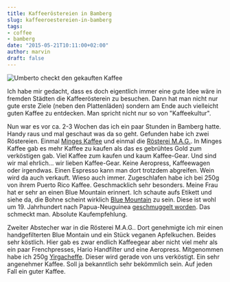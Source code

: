 ```yaml
---
title: Kaffeeröstereien in Bamberg
slug: kaffeeroestereien-in-bamberg
tags:
- coffee
- bamberg
date: "2015-05-21T10:11:00+02:00"
author: marvin
draft: false
---
```


![Umberto checkt den gekauften Kaffee](/images/kaffeekatze.jpg)

Ich habe mir gedacht, dass es doch eigentlich immer eine gute Idee wäre in fremden Städten die Kaffeerösterein zu besuchen. Dann hat man nicht nur gute erste Ziele (neben den Plattenläden) sondern am Ende auch vielleicht guten Kaffee zu entdecken. Man spricht nicht nur so von "Kaffeekultur".

Nun war es vor ca. 2-3 Wochen das ich ein paar Stunden in Bamberg hatte. Handy raus und mal geschaut was da so geht. Gefunden habe ich zwei Röstereien. Einmal [Minges Kaffee](http://minges-kaffee.de/) und einmal die [Rösterei M.A.G.](http://www.roesterei-mag.de/). In Minges Kaffee gab es mehr Kaffee zu kaufen als das es gebrühtes Gold zum verköstigen gab. Viel Kaffee zum kaufen und kaum Kaffee-Gear. Und sind wir mal ehrlich... wir lieben Kaffee-Gear. Keine Aeropress, Kaffeewagen oder irgendwas. Einen Espresso kann man dort trotzdem abgreifen. Wein wird da auch verkauft. Wieso auch immer. Zugeschlafen habe ich bei 250g von ihrem Puerto Rico Kaffee. Geschmacklich sehr besonders. Meine Frau hat er sehr an einen Blue Mountain erinnert. Ich schaute aufs Etikett und siehe da, die Bohne scheint wirklich [Blue Mountain](https://de.wikipedia.org/wiki/Blue_Mountain_%28Kaffeesorte%29) zu sein. Diese ist wohl um 19. Jahrhundert nach Papua-Neuguinea [geschmuggelt worden](http://www.kaffeezentrale.de/wissen/kaffee-anbaulaender/kaffeeanbau-in-asien/papua-neuguinea-kaffee/). Das schmeckt man. Absolute Kaufempfehlung.

Zweiter Abstecher war in die Rösterei M.A.G.. Dort genehmigte ich mir einen handgefilterten Blue Montain und ein Stück veganen Apfelkuchen. Beides sehr köstlich. Hier gab es zwar endlich Kaffeegear aber nicht viel mehr als ein paar Frenchpresses, Hario Handfilter und eine Aeropress. Mitgenommen habe ich 250g [Yirgacheffe](https://de.wikipedia.org/wiki/Yirgacheffe). Dieser wird gerade von uns verköstigt. Ein sehr angenehmer Kaffee. Soll ja bekanntlich sehr bekömmlich sein. Auf jeden Fall ein guter Kaffee.